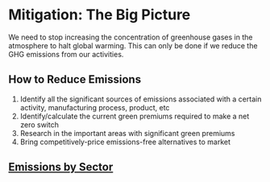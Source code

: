 # Mitigation: The Big Picture
We need to stop increasing the concentration of greenhouse gases in the atmosphere to halt global warming. This can only be done if we reduce the GHG emissions from our activities.

## How to Reduce Emissions
1. Identify all the significant sources of emissions associated with a certain activity, manufacturing process, product, etc
2. Identify/calculate the current green premiums required to make a net zero switch
3. Research in the important areas with significant green premiums
4. Bring competitively-price emissions-free alternatives to market

## [Emissions by Sector](https://ourworldindata.org/emissions-by-sector)

